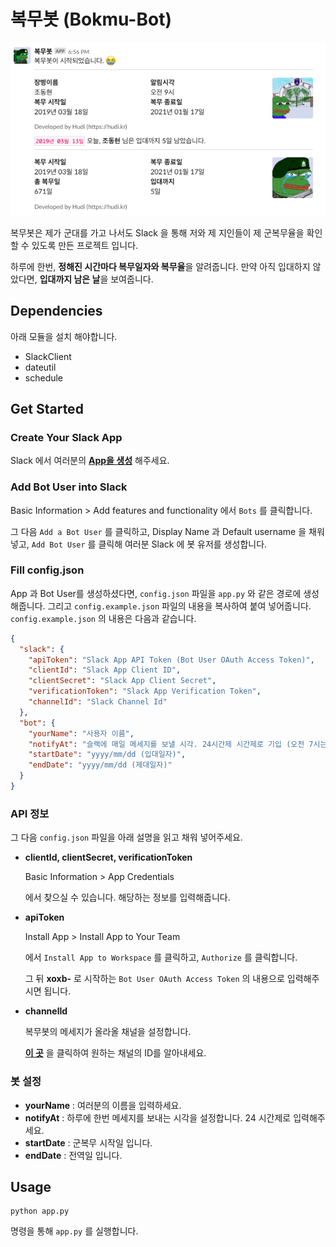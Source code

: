 # 복무봇 (Bokmu-Bot)

![](./readme-img/title.png)

복무봇은 제가 군대를 가고 나서도 Slack 을 통해 저와 제 지인들이 제 군복무율을 확인할 수 있도록 만든 프로젝트 입니다.

하루에 한번, **정해진 시간마다 복무일자와 복무율**을 알려줍니다. 만약 아직 입대하지 않았다면, **입대까지 남은 날**을 보여줍니다.

## Dependencies

아래 모듈을 설치 해야합니다.

- SlackClient
- dateutil
- schedule

## Get Started

### Create Your Slack App

Slack 에서 여러분의 **[App을 생성](https://api.slack.com/apps)** 해주세요.

### Add Bot User into Slack

Basic Information > Add features and functionality 에서 `Bots` 를 클릭합니다.

그 다음 `Add a Bot User` 를 클릭하고, Display Name 과 Default username 을 채워 넣고, `Add Bot User` 를 클릭해 여러분 Slack 에 봇 유저를 생성합니다.

### Fill config.json

App 과 Bot User를 생성하셨다면, `config.json` 파일을 `app.py` 와 같은 경로에 생성해줍니다. 그리고 `config.example.json` 파일의 내용을 복사하여 붙여 넣어줍니다. `config.example.json` 의 내용은 다음과 같습니다.

```json
{
  "slack": {
    "apiToken": "Slack App API Token (Bot User OAuth Access Token)",
    "clientId": "Slack App Client ID",
    "clientSecret": "Slack App Client Secret",
    "verificationToken": "Slack App Verification Token",
    "channelId": "Slack Channel Id"
  },
  "bot": {
    "yourName": "사용자 이름",
    "notifyAt": "슬랙에 매일 메세지를 보낼 시각. 24시간제 시간제로 기입 (오전 7시는 7, 오후 1시는 13)",
    "startDate": "yyyy/mm/dd (입대일자)",
    "endDate": "yyyy/mm/dd (제대일자)"
  }
}
```

### API 정보

그 다음 `config.json` 파일을 아래 설명을 읽고 채워 넣어주세요.

- **clientId, clientSecret, verificationToken**

  Basic Information > App Credentials

  에서 찾으실 수 있습니다. 해당하는 정보를 입력해줍니다.

- **apiToken**

  Install App > Install App to Your Team

  에서 `Install App to Workspace` 를 클릭하고, `Authorize` 를 클릭합니다.

  그 뒤 **xoxb-** 로 시작하는 `Bot User OAuth Access Token` 의 내용으로 입력해주시면 됩니다.

- **channelId**

  복무봇의 메세지가 올라올 채널을 설정합니다.

  **[이 곳](https://www.wikihow.com/Find-a-Channel-ID-on-Slack-on-PC-or-Mac)** 을 클릭하여 원하는 채널의 ID를 알아내세요.

### 봇 설정

- **yourName** : 여러분의 이름을 입력하세요.
- **notifyAt** : 하루에 한번 메세지를 보내는 시각을 설정합니다. 24 시간제로 입력해주세요.
- **startDate** : 군복무 시작일 입니다.
- **endDate** : 전역일 입니다.

## Usage

```
python app.py
```

명령을 통해 `app.py` 를 실행합니다.
